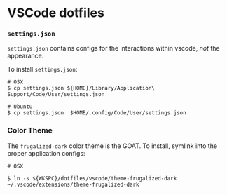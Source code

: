 # VSCode dotfiles

### `settings.json`
`settings.json` contains configs for the interactions within vscode, *not* the appearance.

To install `settings.json`:

```
# OSX
$ cp settings.json ${HOME}/Library/Application\ Support/Code/User/settings.json

# Ubuntu
$ cp settings.json  $HOME/.config/Code/User/settings.json
```

### Color Theme
The `frugalized-dark` color theme is the GOAT. To install, symlink into the proper application configs:

```
# OSX

$ ln -s ${WKSPC}/dotfiles/vscode/theme-frugalized-dark ~/.vscode/extensions/theme-frugalized-dark
```

